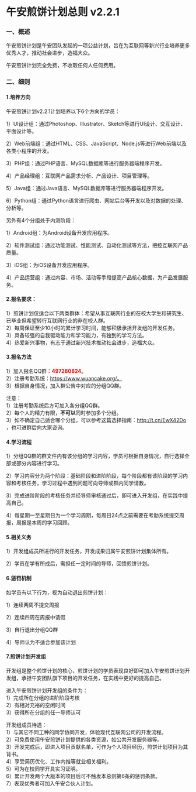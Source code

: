 # 午安煎饼计划总则 v2.2.1

### 一、概述

午安煎饼计划是午安团队发起的一项公益计划，旨在为互联网等新兴行业培养更多优秀人才，推动社会进步，造福大众。

午安煎饼计划完全免费，不收取任何人任何费用。

### 二、细则

#### 1.培养方向

午安煎饼计划v2.2.1计划培养以下6个方向的学员：

1）UI设计组：通过Photoshop、Illustrator、Sketch等进行UI设计、交互设计、平面设计等。

2）Web前端组：通过HTML、CSS、JavaScript、Node.js等进行Web前端以及各类小程序的开发。

3）PHP组：通过PHP语言、MySQL数据库等进行服务器端程序开发。

4）产品经理组：互联网产品需求分析、产品设计、项目管理等。

5）Java组：通过Java语言、MySQL数据库等进行服务器端程序开发。

6）Python组：通过Python语言进行爬虫、网站后台等开发以及对数据的处理、分析等。

另外有4个分组处于内测阶段：

1）Android组：为Android设备开发应用程序。

2）软件测试组：通过功能测试、性能测试、自动化测试等方法，把控互联网产品质量。

3）iOS组：为iOS设备开发应用程序。

4）产品运营组：通过内容、市场、活动等手段提高产品核心数据，为产品发展服务。

#### 2.报名要求：

1）煎饼计划仅适合以下两类群体：希望从事互联网行业的在校大学生和研究生、已毕业但希望转行互联网行业的非在校人群。<br>
2）每周保证至少10小时的累计学习时间，能够积极承担开发组的开发任务。<br>
3）具备较强的自我驱动能力和学习能力，有独到的学习方法。<br>
4）热爱新兴事物，有志于通过新兴技术推动社会进步，造福大众。

#### 3.报名方法

1）加入报名QQ群：<font color=red><b>497280824</b></font>。<br>
2）注册考勤系统：https://www.wuancake.org/。<br>
3）根据自身情况，加入群公告中对应的分组QQ群。

注意：<br>
1）注册考勤系统后方可加入各分组QQ群。<br>
2）每个人的精力有限，**不可以**同时参加多个分组。<br>
3）如不确定自己适合哪个分组，可以参考这篇选择指南：http://t.cn/EwX42Do ，也可进群后向大家咨询。

#### 4.学习流程

1）分组QQ群的群文件内有该分组的学习内容，学员可根据自身情况，自行选择全部或部分内容进行学习。

2）学习内容分为两个阶段：基础阶段和进阶阶段，每个阶段都有该阶段的学习内容和考核任务，学习过程中遇到问题可向导师或群内同学请教。

3）完成进阶阶段的考核任务并经导师审核通过后，即可进入开发组，在实践中提高自己。

4）每星期一至星期日为一个学习周期，每周日24点之前需要在考勤系统提交周报，周报是本周的学习回顾。

#### 5.相关义务

1）开发组成员所进行的开发任务，开发成果归属午安煎饼计划集体所有。

2）学员在学有所成后，需担任一定时间的导师，回馈煎饼计划。

#### 6.惩罚机制

如学员有以下行为，视为自动退出煎饼计划：

1）连续两周不提交周报

2）连续四周在周报中请假

3）自行退出分组QQ群

4）导师认为不适合参加该计划

#### 7.煎饼计划开发组

开发组是整个煎饼计划的核心，煎饼计划的学员表现良好即可加入午安煎饼计划开发组，承担午安团队旗下项目的开发任务，在实践中更好的提高自己。

进入午安煎饼计划开发组的条件为：<br>
1）完成所在分组的进阶阶段考核<br>
2）有相对充裕的空闲时间<br>
3）获得所在分组的任一导师认可

开发组成员待遇：<br>
1）与其它不同工种的同学协同开发，体验现代互联网公司的开发流程。<br>
2）可免费使用午安煎饼计划提供的各类资源，如公共开发服务器等。<br>
3）开发完成后，即进入项目贡献名单，可作为个人项目经历，煎饼计划项目为其背书。<br>
4）享受简历优化、工作内推等就业相关福利。<br>
5）可为在校同学开具实习证明。<br>
6）累计开发两个大版本的项目后可不触发本总则第6条的惩罚条款。<br>
7）表现优秀者可加入午安合伙人计划。
